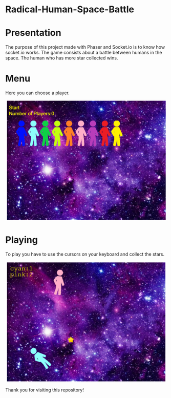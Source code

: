 # Radical-Human-Space-Battle

# Presentation

The purpose of this project made with Phaser and Socket.io is to know how socket.io works. 
The game consists about a battle between humans in the space. The human who has more star collected wins.

# Menu 

Here you can choose a player.

![Menu](Menu.png)

# Playing 

To play you have to use the cursors on your keyboard and collect the stars.

![InGame](InGame.png)

Thank you for visiting this repository!
